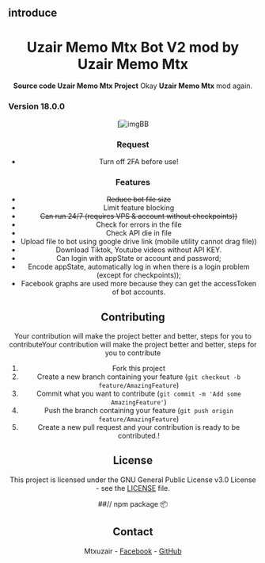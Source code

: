 ## introduce
<div align="center">
  <h1>Uzair Memo Mtx Bot V2 mod by Uzair Memo Mtx</h1>
 <strong>Source code Uzair Memo Mtx Project</strong> Okay <strong>Uzair Memo Mtx</strong> mod again.
</div>
	
</p>

### Version 18.0.0


<div align="center">

[![imgBB](https://i.ibb.co/6JnnWWNq/1754885361808.jpg)


### Request

- Turn off 2FA before use!

### Features

- ~~Reduce bot file size~~
- Limit feature blocking
- ~~Can run 24/7 (requires VPS & account without checkpoints))~~
- Check for errors in the file
- Check API die in file
- Upload file to bot using google drive link (mobile utility cannot drag file))
- Download Tiktok, Youtube videos without API KEY.
- Can login with appState or account and password;   
- Encode appState, automatically log in when there is a login problem (except for checkpoints));
- Facebook graphs are used more because they can get the accessToken of bot accounts.

## Contributing

Your contribution will make the project better and better, steps for you to contributeYour contribution will make the project better and better, steps for you to contribute
1. Fork this project
2. Create a new branch containing your feature (`git checkout -b feature/AmazingFeature`)
3. Commit what you want to contribute (`git commit -m 'Add some AmazingFeature'`)
4. Push the branch containing your feature (`git push origin feature/AmazingFeature`)
5. Create a new pull request and your contribution is ready to be contributed.!

<!-- LICENSE -->
## License

This project is licensed under the GNU General Public License v3.0 License - see the [LICENSE](LICENSE) file.

##// npm package 📦 

<!-- Build command (npm install) 

start command (npm start)
 fca-memo-uzair@lateast-->
 
<!-- CONTACT -->
## Contact

Mtxuzair - [Facebook](https://www.facebook.com/Mtxuzair) - [GitHub](https://github.com/a-uzair-memo-mtx)
